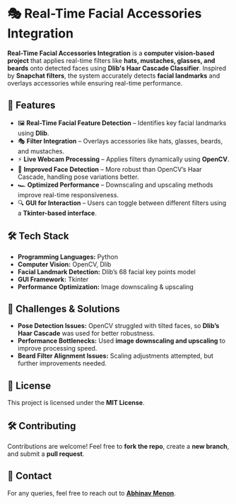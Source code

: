 # 🎭 Real-Time Facial Accessories Integration  

**Real-Time Facial Accessories Integration** is a **computer vision-based project** that applies real-time filters like **hats, mustaches, glasses, and beards** onto detected faces using **Dlib's Haar Cascade Classifier**. Inspired by **Snapchat filters**, the system accurately detects **facial landmarks** and overlays accessories while ensuring real-time performance.  

## 🚀 Features  

- 🖼 **Real-Time Facial Feature Detection** – Identifies key facial landmarks using **Dlib**.  
- 🎭 **Filter Integration** – Overlays accessories like hats, glasses, beards, and mustaches.  
- ⚡ **Live Webcam Processing** – Applies filters dynamically using **OpenCV**.  
- 🎯 **Improved Face Detection** – More robust than OpenCV’s Haar Cascade, handling pose variations better.  
- 🏎 **Optimized Performance** – Downscaling and upscaling methods improve real-time responsiveness.  
- 🔍 **GUI for Interaction** – Users can toggle between different filters using a **Tkinter-based interface**.  

## 🛠️ Tech Stack  

- **Programming Languages:** Python  
- **Computer Vision:** OpenCV, Dlib  
- **Facial Landmark Detection:** Dlib’s 68 facial key points model  
- **GUI Framework:** Tkinter  
- **Performance Optimization:** Image downscaling & upscaling  

## 🎯 Challenges & Solutions  

- **Pose Detection Issues:** OpenCV struggled with tilted faces, so **Dlib’s Haar Cascade** was used for better robustness.  
- **Performance Bottlenecks:** Used **image downscaling and upscaling** to improve processing speed.  
- **Beard Filter Alignment Issues:** Scaling adjustments attempted, but further improvements needed.  

## 📜 License  

This project is licensed under the **MIT License**.  

## 🛠️ Contributing  

Contributions are welcome! Feel free to **fork the repo**, create a **new branch**, and submit a **pull request**.  

## 📩 Contact  

For any queries, feel free to reach out to **[Abhinav Menon](mailto:abhinavmenon54@gmail.com)**.  
